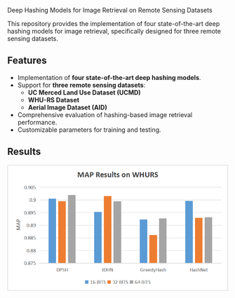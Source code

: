 Deep Hashing Models for Image Retrieval on Remote Sensing Datasets

This repository provides the implementation of four state-of-the-art deep hashing models for image retrieval,
specifically designed for three remote sensing datasets.


## Features
- Implementation of **four state-of-the-art deep hashing models**.
- Support for **three remote sensing datasets**:
  - **UC Merced Land Use Dataset (UCMD)**
  - **WHU-RS Dataset**
  - **Aerial Image Dataset (AID)**
- Comprehensive evaluation of hashing-based image retrieval performance.
- Customizable parameters for training and testing.

## Results
![WHURS results](fig/picture1.png)

